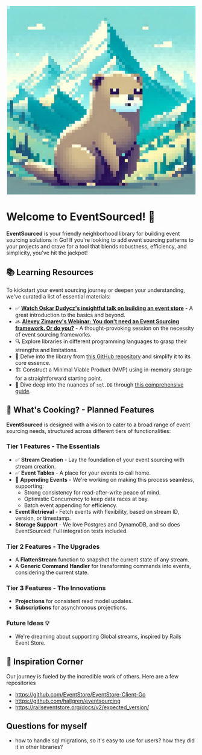 <p align="center">
  <img src="logo.png" width="500">
</p>

# Welcome to EventSourced! 🚀

**EventSourced** is your friendly neighborhood library for building event sourcing solutions in Go! If you're looking to add event sourcing patterns to your projects and crave for a tool that blends robustness, efficiency, and simplicity, you've hit the jackpot!

## 📚 Learning Resources

To kickstart your event sourcing journey or deepen your understanding, we've curated a list of essential materials:

- ✅ **[Watch Oskar Dudycz's insightful talk on building an event store](https://youtu.be/gaoZdtQSOTo?si=5fGoIchkE48wZzoX)** - A great introduction to the basics and beyond.
- 🔜 **[Alexey Zimarev's Webinar: You don't need an Event Sourcing framework. Or do you?](https://www.architecture-weekly.com/p/webinar-6-webinar-with-alexey-zimarev)** - A thought-provoking session on the necessity of event sourcing frameworks.
- 🔍 Explore libraries in different programming languages to grasp their strengths and limitations.
- 🧐 Delve into the library from [this GitHub repository](https://github.com/eugene-khyst/postgresql-event-sourcing) and simplify it to its core essence.
- 🏗 Construct a Minimal Viable Product (MVP) using in-memory storage for a straightforward starting point.
- 📘 Dive deep into the nuances of `sql.DB` through [this comprehensive guide](http://go-database-sql.org).

## 🌟 What's Cooking? - Planned Features

**EventSourced** is designed with a vision to cater to a broad range of event sourcing needs, structured across different tiers of functionalities:

### Tier 1 Features - The Essentials
- ✅ **Stream Creation** - Lay the foundation of your event sourcing with stream creation.
- ✅ **Event Tables** - A place for your events to call home.
- 🚧 **Appending Events** - We're working on making this process seamless, supporting:
  - Strong consistency for read-after-write peace of mind.
  - Optimistic Concurrency to keep data races at bay.
  - Batch event appending for efficiency.
- **Event Retrieval** - Fetch events with flexibility, based on stream ID, version, or timestamp.
- **Storage Support** - We love Postgres and DynamoDB, and so does EventSourced! Full integration tests included.

### Tier 2 Features - The Upgrades
- A **FlattenStream** function to snapshot the current state of any stream.
- A **Generic Command Handler** for transforming commands into events, considering the current state.

### Tier 3 Features - The Innovations
- **Projections** for consistent read model updates.
- **Subscriptions** for asynchronous projections.

### Future Ideas 💡
- We're dreaming about supporting Global streams, inspired by Rails Event Store.

## 🎨 Inspiration Corner

Our journey is fueled by the incredible work of others. Here are a few repositories
- https://github.com/EventStore/EventStore-Client-Go
- https://github.com/hallgren/eventsourcing
- https://railseventstore.org/docs/v2/expected_version/

## Questions for myself
- how to handle sql migrations, so it's easy to use for users? how they did it in other libraries?